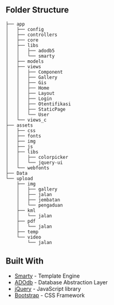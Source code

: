 ## Folder Structure
```
├── app
│   ├── config
│   ├── controllers
│   ├── core
│   ├── libs
│   │   ├── adodb5
│   │   └── smarty
│   ├── models
│   ├── views
│   │   ├── Component
│   │   ├── Gallery
│   │   ├── Gis
│   │   ├── Home
│   │   ├── Layout
│   │   ├── Login
│   │   ├── Otentifikasi
│   │   ├── StaticPage
│   │   └── User
│   └── views_c
├── assets
│   ├── css
│   ├── fonts
│   ├── img
│   ├── js
│   ├── libs
│   │   ├── colorpicker
│   │   └── jquery-ui
│   └── webfonts
├── Data
└── upload
    ├── img
    │   ├── gallery
    │   ├── jalan
    │   ├── jembatan
    │   └── pengaduan
    ├── kml
    │   └── jalan
    ├── pdf
    │   └── jalan
    ├── temp
    └── video
        └── jalan
```

## Built With

* [Smarty](https://www.smarty.net/) - Template Engine
* [ADOdb](https://adodb.org/) - Database Abstraction Layer
* [jQuery](https://jquery.com/) - JavaScript library
* [Bootstrap](https://getbootstrap.com/) - CSS Framework
